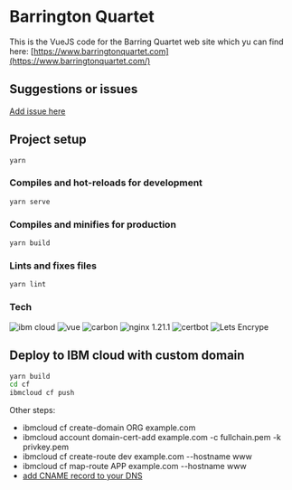 # Barrington Quartet
This is the VueJS code for the Barring Quartet web site which yu can find here: [https://www.barringtonquartet.com](https://www.barringtonquartet.com/)

## Suggestions or issues
[Add issue here](https://github.com/davidnixon/bqapp/issues)


## Project setup

```
yarn
```

### Compiles and hot-reloads for development

```
yarn serve
```

### Compiles and minifies for production

```
yarn build
```

### Lints and fixes files

```
yarn lint
```

### Tech

![ibm cloud](https://img.shields.io/badge/IBM-cloud-blue)
![vue](https://img.shields.io/badge/vue-2.6.1-green)
![carbon](https://img.shields.io/badge/%40carbon%2Fvue-2.39.0-blue)
![nginx 1.21.1](https://img.shields.io/badge/nginx-1.21.1-brightgreen.svg)
![certbot](https://img.shields.io/badge/certbot-automated-brightgreen)
![Lets Encrype](https://img.shields.io/badge/Let's%20Encrypt-protected-green)

## Deploy to IBM cloud with custom domain

```sh
yarn build
cd cf
ibmcloud cf push
```

Other steps:
- ibmcloud cf create-domain ORG example.com
- ibmcloud account domain-cert-add example.com -c fullchain.pem -k privkey.pem
- ibmcloud cf create-route dev example.com --hostname www
- ibmcloud cf map-route APP example.com --hostname www
- [add CNAME record to your DNS](https://cloud.ibm.com/docs/cloud-foundry-public?topic=cloud-foundry-public-custom-domains)
